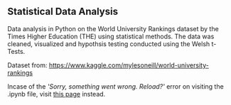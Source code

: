 ## Statistical Data Analysis
Data analysis in Python on the World University Rankings dataset by the Times Higher Education (THE) using statistical methods. The data was cleaned, visualized and hypothsis testing conducted using the Welsh t-Tests.

Dataset from: https://www.kaggle.com/mylesoneill/world-university-rankings

Incase of the *'Sorry, something went wrong. Reload?'* error on visiting the .ipynb file, visit [this page](#https://nbviewer.jupyter.org/github/Ash-42/Uni-Ranking-Analysis/blob/main/Dataset_Analysis.ipynb) instead.

